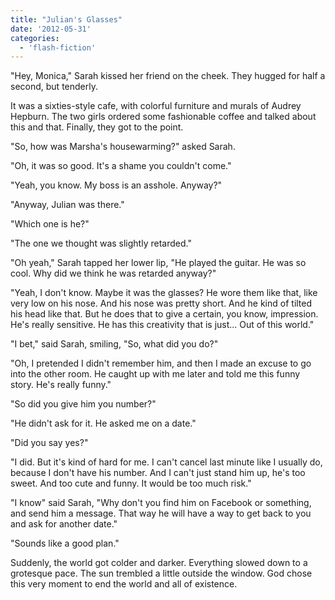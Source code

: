 ```yaml
---
title: "Julian's Glasses"
date: '2012-05-31'
categories:
  - 'flash-fiction'
---
```


"Hey, Monica," Sarah kissed her friend on the cheek. They hugged for half a
second, but tenderly.

<!-- truncate -->


It was a sixties-style cafe, with colorful furniture and murals of Audrey
Hepburn. The two girls ordered some fashionable coffee and talked about this and
that. Finally, they got to the point.

"So, how was Marsha's housewarming?" asked Sarah.

"Oh, it was so good. It's a shame you couldn't come."

"Yeah, you know. My boss is an asshole. Anyway?"

"Anyway, Julian was there."

"Which one is he?"

"The one we thought was slightly retarded."

"Oh yeah," Sarah tapped her lower lip, "He played the guitar. He was so cool.
Why did we think he was retarded anyway?"

"Yeah, I don't know. Maybe it was the glasses? He wore them like that, like very
low on his nose. And his nose was pretty short. And he kind of tilted his head
like that. But he does that to give a certain, you know, impression. He's really
sensitive. He has this creativity that is just... Out of this world."

"I bet," said Sarah, smiling, "So, what did you do?"

"Oh, I pretended I didn't remember him, and then I made an excuse to go into the
other room. He caught up with me later and told me this funny story. He's really
funny."

"So did you give him you number?"

"He didn't ask for it. He asked me on a date."

"Did you say yes?"

"I did. But it's kind of hard for me. I can't cancel last minute like I usually
do, because I don't have his number. And I can't just stand him up, he's too
sweet. And too cute and funny. It would be too much risk."

"I know" said Sarah, "Why don't you find him on Facebook or something, and send
him a message. That way he will have a way to get back to you and ask for
another date."

"Sounds like a good plan."

Suddenly, the world got colder and darker. Everything slowed down to a grotesque
pace. The sun trembled a little outside the window. God chose this very moment
to end the world and all of existence.
